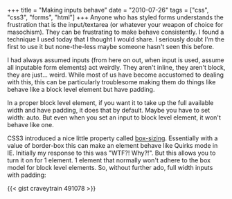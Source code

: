 +++
title = "Making inputs behave"
date = "2010-07-26"
tags = ["css", "css3", "forms", "html"]
+++
Anyone who has styled forms understands the frustration that is the input/textarea (or whatever your weapon of choice for masochism). They can be frustrating to make behave consistently. I found a technique I used today that I thought I would share. I seriously doubt I'm the first to use it but none-the-less maybe someone hasn't seen this before.

I had always assumed inputs (from here on out, when input is used, assume all inputable form elements) act weirdly. They aren't inline, they aren't block, they are just... weird. While most of us have become accustomed to dealing with this, this can be particularly troublesome making them do things like behave like a block level element but have padding.

In a proper block level element, if you want it to take up the full available width and have padding, it does that by default. Maybe you have to set width: auto. But even when you set an input to block level element, it won't behave like one.

CSS3 introduced a nice little property called [box-sizing](http://www.css3.info/preview/box-sizing/). Essentially with a value of border-box this can make an element behave like Quirks mode in IE. Initially my response to this was "WTF?! Why?!". But this allows you to turn it on for 1 element. 1 element that normally won't adhere to the box model for block level elements. So, without further ado, full width inputs with padding:

{{< gist craveytrain 491078 >}}
